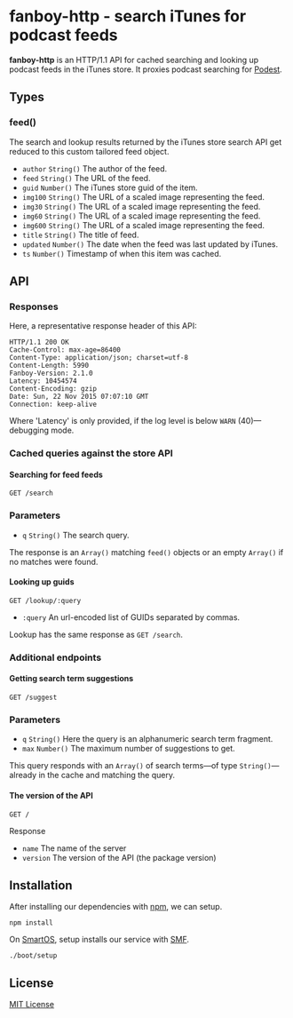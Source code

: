 # fanboy-http - search iTunes for podcast feeds

**fanboy-http** is an HTTP/1.1 API for cached searching and looking up podcast feeds in the iTunes store. It proxies podcast searching for [Podest](https://itunes.apple.com/us/app/podest/id794983364?mt=8).

## Types

### feed()

The search and lookup results returned by the iTunes store search API get reduced to this custom tailored feed object.

- `author` `String()` The author of the feed.
- `feed` `String()` The URL of the feed.
- `guid` `Number()` The iTunes store guid of the item.
- `img100` `String()` The URL of a scaled image representing the feed.
- `img30` `String()` The URL of a scaled image representing the feed.
- `img60` `String()` The URL of a scaled image representing the feed.
- `img600` `String()` The URL of a scaled image representing the feed.
- `title` `String()` The title of feed.
- `updated` `Number()` The date when the feed was last updated by iTunes.
- `ts` `Number()` Timestamp of when this item was cached.

## API

### Responses

Here, a representative response header of this API:

```
HTTP/1.1 200 OK
Cache-Control: max-age=86400
Content-Type: application/json; charset=utf-8
Content-Length: 5990
Fanboy-Version: 2.1.0
Latency: 10454574
Content-Encoding: gzip
Date: Sun, 22 Nov 2015 07:07:10 GMT
Connection: keep-alive
```

Where 'Latency' is only provided, if the log level is below `WARN` (40)—debugging mode.

### Cached queries against the store API

#### Searching for feed feeds

```
GET /search
```

### Parameters

- `q` `String()` The search query.

The response is an `Array()` matching `feed()` objects or an empty `Array()` if no matches were found.

#### Looking up guids

```
GET /lookup/:query
```

- `:query` An url-encoded list of GUIDs separated by commas.

Lookup has the same response as `GET /search`.

### Additional endpoints

#### Getting search term suggestions

```
GET /suggest
```

### Parameters

- `q` `String()` Here the query is an alphanumeric search term fragment.
- `max` `Number()` The maximum number of suggestions to get.

This query responds with an `Array()` of search terms—of type `String()`—already in the cache and matching the query.

#### The version of the API

`GET /`

Response

- `name` The name of the server
- `version` The version of the API (the package version)

## Installation

After installing our dependencies with [npm](https://www.npmjs.com), we can setup.

`npm install`

On [SmartOS](https://www.joyent.com/smartos), setup installs our service with [SMF](https://docs.joyent.com/public-cloud/instances/infrastructure/images/smartos/managing-smartos/using-smf/basic-smf-commands).

`./boot/setup`

## License

[MIT License](https://github.com/michaelnisi/fanboy-http/blob/master/LICENSE)
